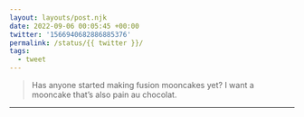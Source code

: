 ```yaml
---
layout: layouts/post.njk
date: 2022-09-06 00:05:45 +00:00
twitter: '1566940682886885376'
permalink: /status/{{ twitter }}/
tags: 
  - tweet
---
```


> Has anyone started making fusion mooncakes yet? I want a mooncake that’s also pain au chocolat.

---
